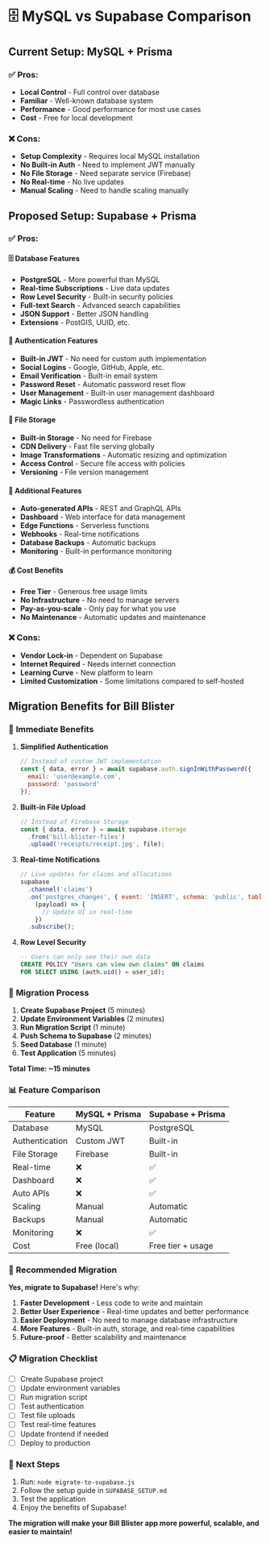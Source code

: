 # 🗄️ MySQL vs Supabase Comparison

## Current Setup: MySQL + Prisma

### ✅ **Pros:**
- **Local Control** - Full control over database
- **Familiar** - Well-known database system
- **Performance** - Good performance for most use cases
- **Cost** - Free for local development

### ❌ **Cons:**
- **Setup Complexity** - Requires local MySQL installation
- **No Built-in Auth** - Need to implement JWT manually
- **No File Storage** - Need separate service (Firebase)
- **No Real-time** - No live updates
- **Manual Scaling** - Need to handle scaling manually

## Proposed Setup: Supabase + Prisma

### ✅ **Pros:**

#### 🗄️ **Database Features**
- **PostgreSQL** - More powerful than MySQL
- **Real-time Subscriptions** - Live data updates
- **Row Level Security** - Built-in security policies
- **Full-text Search** - Advanced search capabilities
- **JSON Support** - Better JSON handling
- **Extensions** - PostGIS, UUID, etc.

#### 🔐 **Authentication Features**
- **Built-in JWT** - No need for custom auth implementation
- **Social Logins** - Google, GitHub, Apple, etc.
- **Email Verification** - Built-in email system
- **Password Reset** - Automatic password reset flow
- **User Management** - Built-in user management dashboard
- **Magic Links** - Passwordless authentication

#### 📁 **File Storage**
- **Built-in Storage** - No need for Firebase
- **CDN Delivery** - Fast file serving globally
- **Image Transformations** - Automatic resizing and optimization
- **Access Control** - Secure file access with policies
- **Versioning** - File version management

#### 🚀 **Additional Features**
- **Auto-generated APIs** - REST and GraphQL APIs
- **Dashboard** - Web interface for data management
- **Edge Functions** - Serverless functions
- **Webhooks** - Real-time notifications
- **Database Backups** - Automatic backups
- **Monitoring** - Built-in performance monitoring

#### 💰 **Cost Benefits**
- **Free Tier** - Generous free usage limits
- **No Infrastructure** - No need to manage servers
- **Pay-as-you-scale** - Only pay for what you use
- **No Maintenance** - Automatic updates and maintenance

### ❌ **Cons:**
- **Vendor Lock-in** - Dependent on Supabase
- **Internet Required** - Needs internet connection
- **Learning Curve** - New platform to learn
- **Limited Customization** - Some limitations compared to self-hosted

## Migration Benefits for Bill Blister

### 🎯 **Immediate Benefits**

1. **Simplified Authentication**
   ```javascript
   // Instead of custom JWT implementation
   const { data, error } = await supabase.auth.signInWithPassword({
     email: 'user@example.com',
     password: 'password'
   });
   ```

2. **Built-in File Upload**
   ```javascript
   // Instead of Firebase Storage
   const { data, error } = await supabase.storage
     .from('bill-blister-files')
     .upload('receipts/receipt.jpg', file);
   ```

3. **Real-time Notifications**
   ```javascript
   // Live updates for claims and allocations
   supabase
     .channel('claims')
     .on('postgres_changes', { event: 'INSERT', schema: 'public', table: 'claims' }, 
       (payload) => {
         // Update UI in real-time
       })
     .subscribe();
   ```

4. **Row Level Security**
   ```sql
   -- Users can only see their own data
   CREATE POLICY "Users can view own claims" ON claims
   FOR SELECT USING (auth.uid() = user_id);
   ```

### 🔄 **Migration Process**

1. **Create Supabase Project** (5 minutes)
2. **Update Environment Variables** (2 minutes)
3. **Run Migration Script** (1 minute)
4. **Push Schema to Supabase** (2 minutes)
5. **Seed Database** (1 minute)
6. **Test Application** (5 minutes)

**Total Time: ~15 minutes**

### 📊 **Feature Comparison**

| Feature | MySQL + Prisma | Supabase + Prisma |
|---------|----------------|-------------------|
| Database | MySQL | PostgreSQL |
| Authentication | Custom JWT | Built-in |
| File Storage | Firebase | Built-in |
| Real-time | ❌ | ✅ |
| Dashboard | ❌ | ✅ |
| Auto APIs | ❌ | ✅ |
| Scaling | Manual | Automatic |
| Backups | Manual | Automatic |
| Monitoring | ❌ | ✅ |
| Cost | Free (local) | Free tier + usage |

### 🚀 **Recommended Migration**

**Yes, migrate to Supabase!** Here's why:

1. **Faster Development** - Less code to write and maintain
2. **Better User Experience** - Real-time updates and better performance
3. **Easier Deployment** - No need to manage database infrastructure
4. **More Features** - Built-in auth, storage, and real-time capabilities
5. **Future-proof** - Better scalability and maintenance

### 📋 **Migration Checklist**

- [ ] Create Supabase project
- [ ] Update environment variables
- [ ] Run migration script
- [ ] Test authentication
- [ ] Test file uploads
- [ ] Test real-time features
- [ ] Update frontend if needed
- [ ] Deploy to production

### 🎯 **Next Steps**

1. Run: `node migrate-to-supabase.js`
2. Follow the setup guide in `SUPABASE_SETUP.md`
3. Test the application
4. Enjoy the benefits of Supabase!

**The migration will make your Bill Blister app more powerful, scalable, and easier to maintain!**
